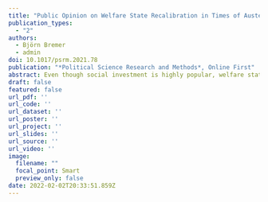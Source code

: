 ```yaml
---
title: "Public Opinion on Welfare State Recalibration in Times of Austerity: Evidence from Survey Experiments"
publication_types:
  - "2"
authors:
  - Björn Bremer
  - admin
doi: 10.1017/psrm.2021.78
publication: "*Political Science Research and Methods*, Online First"
abstract: Even though social investment is highly popular, welfare state recalibration remains an uphill battle. When resources are scarce in times of austerity, welfare recalibration involves multidimensional trade-offs. Existing research primarily studied preferences toward individual policies or trade-offs in specific policy fields, failing to capture citizens’ overall social policy priorities. Using two novel survey experiments in three European countries, we show that citizens have clear social policy priorities. Pensions and education enjoy a high, family policies a medium, and labor market policies a low priority. However, policy constituencies differ in their relative priorities. Our findings suggest that welfare state recalibration is difficult because trade-offs are unpopular, and distributive conflicts in mature welfare states are mainly about distributing resources to specific social groups.
draft: false
featured: false
url_pdf: ''
url_code: ''
url_dataset: ''
url_poster: ''
url_project: ''
url_slides: ''
url_source: ''
url_video: ''
image:
  filename: ""
  focal_point: Smart
  preview_only: false
date: 2022-02-02T20:33:51.859Z
---
```

